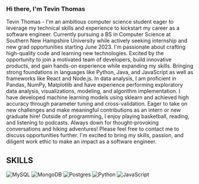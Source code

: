 ### Hi there, I'm Tevin Thomas

<!--
**SlickTheCreator/SlickTheCreator** is a ✨ _special_ ✨ repository because its `README.md` (this file) appears on your GitHub profile.

Here are some ideas to get you started:

- 🔭 I’m currently working on ...
- 🌱 I’m currently learning ...
- 👯 I’m looking to collaborate on ...
- 🤔 I’m looking for help with ...
- 💬 Ask me about ...
- 📫 How to reach me: ...
- 😄 Pronouns: ...
- ⚡ Fun fact: ...
-->

 Tevin Thomas - 
I'm an ambitious computer science student eager to leverage my technical skills and experience to kickstart my career as a software engineer. Currently pursuing a BS in Computer Science at Southern New Hampshire University while actively seeking internship and new grad opportunities starting June 2023.
I'm passionate about crafting high-quality code and learning new technologies. Excited by the opportunity to join a motivated team of developers, build innovative products, and gain hands-on experience while expanding my skills. Bringing strong foundations in languages like Python, Java, and JavaScript as well as frameworks like React and Node.js. In data analysis, I am proficient in Pandas, NumPy, Matplotlib and have experience performing exploratory data analysis, visualizations, modeling, and algorithm implementation. I have developed machine learning models using sklearn and achieved high accuracy through parameter tuning and cross-validation.
Eager to take on new challenges and make meaningful contributions as an intern or new graduate hire! Outside of programming, I enjoy playing basketball, reading, and listening to podcasts. Always down for thought-provoking conversations and hiking adventures!
Please feel free to contact me to discuss opportunities further. I'm excited to bring my skills, passion, and diligent work ethic to make an impact as a software engineer.

## SKILLS

![MySQL](https://img.shields.io/badge/mysql-%2300f.svg?style=for-the-badge&logo=mysql&logoColor=white)
![MongoDB](https://img.shields.io/badge/MongoDB-%234ea94b.svg?style=for-the-badge&logo=mongodb&logoColor=white)
![Postgres](https://img.shields.io/badge/postgres-%23316192.svg?style=for-the-badge&logo=postgresql&logoColor=white)
![Python](https://img.shields.io/badge/python-3670A0?style=for-the-badge&logo=python&logoColor=ffdd54)
![JavaScript](https://img.shields.io/badge/javascript-%23323330.svg?style=for-the-badge&logo=javascript&logoColor=%23F7DF1E)


